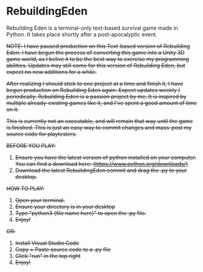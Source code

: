 # RebuildingEden
Rebuilding Eden is a terminal-only text-based survival game made in Python. It takes place shortly after a post-apocalyptic event.

<s> NOTE: I have paused production on this Text-based version of Rebuilding Eden. I have begun the process of converting this game into a Unity 3D game world, as I belive it to be the best way to exercise my programming abilities. Updates may still come for this version of Rebuilding Eden, but expect no new additions for a while. <s>

After realizing I should stick to one project at a time and finish it, I have begun production on Rebuilding Eden again. Expect updates weekly / periodically.
Rebuilding Eden is a passion project by me. It is inspired by multiple already-existing games like it, and I've spent a good amount of time on it.

This is currently not an executable, and will remain that way until the game is finished. This is just an 
easy way to commit changes and mass-post my source code for playtesters.

BEFORE YOU PLAY:

1) Ensure you have the latest version of python installed on your computer. You can find a download here: {https://www.python.org/downloads/}
2) Download the latest RebuildingEden commit and drag the .py to your desktop.

HOW TO PLAY:
1) Open your terminal. 
2) Ensure your directory is in your desktop
3) Type "python3 {file name here}" to open the .py file.
4) Enjoy!

OR:

1) Install Visual Studio Code
2) Copy + Paste source code to a .py file
3) Click "run" in the top right
4) Enjoy!
